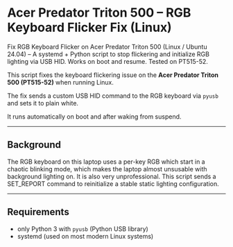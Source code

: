 # Acer Predator Triton 500 – RGB Keyboard Flicker Fix (Linux)

Fix RGB Keyboard Flicker on Acer Predator Triton 500 (Linux / Ubuntu 24.04) – A systemd + Python script to stop flickering and initialize RGB lighting via USB HID. Works on boot and resume. Tested on PT515-52.

This script fixes the keyboard flickering issue on the **Acer Predator Triton 500 (PT515-52)** when running Linux. 

The fix sends a custom USB HID command to the RGB keyboard via `pyusb` and sets it to plain white.

It runs automatically on boot and after waking from suspend.

---

## Background

The RGB keyboard on this laptop uses a per-key RGB which start in a chaotic blinking mode, which makes the laptop almost unsusable with background lighting on.
It is also very unprofessional. This script sends a SET_REPORT command to reinitialize a stable static lighting configuration.

---

## Requirements

- only Python 3 with `pyusb` (Python USB library)
- systemd (used on most modern Linux systems)
